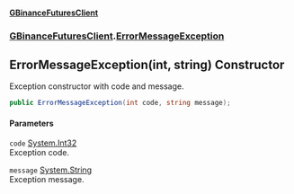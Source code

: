 #### [GBinanceFuturesClient](./index.md 'index')
### [GBinanceFuturesClient](./GBinanceFuturesClient.md 'GBinanceFuturesClient').[ErrorMessageException](./GBinanceFuturesClient-ErrorMessageException.md 'GBinanceFuturesClient.ErrorMessageException')
## ErrorMessageException(int, string) Constructor
Exception constructor with code and message.  
```csharp
public ErrorMessageException(int code, string message);
```
#### Parameters
<a name='GBinanceFuturesClient-ErrorMessageException-ErrorMessageException(int_string)-code'></a>
`code` [System.Int32](https://docs.microsoft.com/en-us/dotnet/api/System.Int32 'System.Int32')  
Exception code.  
  
<a name='GBinanceFuturesClient-ErrorMessageException-ErrorMessageException(int_string)-message'></a>
`message` [System.String](https://docs.microsoft.com/en-us/dotnet/api/System.String 'System.String')  
Exception message.  
  
